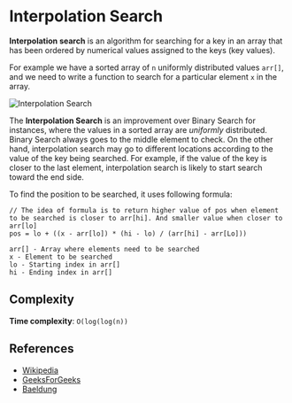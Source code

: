 # Interpolation Search

**Interpolation search** is an algorithm for searching for a key in an array that has been ordered by numerical values assigned to the keys (key values).

For example we have a sorted array of `n` uniformly distributed values `arr[]`, and we need to write a function to search for a particular element `x` in the array.

![Interpolation Search](https://www.baeldung.com/wp-content/uploads/2019/08/step-1.jpg)

The **Interpolation Search** is an improvement over Binary Search for instances, where the values in a sorted array are _uniformly_ distributed. Binary Search always goes to the middle element to check. On the other hand, interpolation search may go to different locations according to the value of the key being searched. For example, if the value of the key is closer to the last element, interpolation search is likely to start search toward the end side.

To find the position to be searched, it uses following formula:

```
// The idea of formula is to return higher value of pos when element to be searched is closer to arr[hi]. And smaller value when closer to arr[lo]
pos = lo + ((x - arr[lo]) * (hi - lo) / (arr[hi] - arr[Lo]))

arr[] - Array where elements need to be searched
x - Element to be searched
lo - Starting index in arr[]
hi - Ending index in arr[]
```

## Complexity

**Time complexity**: `O(log(log(n))`

## References

- [Wikipedia](https://en.wikipedia.org/wiki/Interpolation_search)
- [GeeksForGeeks](https://www.geeksforgeeks.org/interpolation-search/)
- [Baeldung](https://www.baeldung.com/java-interpolation-search)
